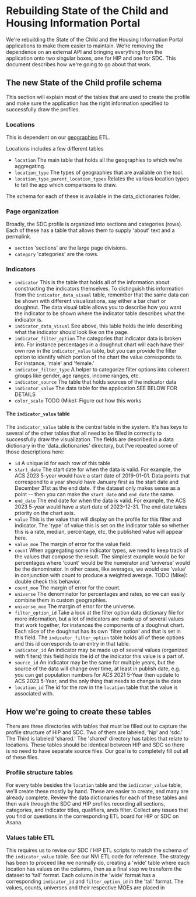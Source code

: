 # Rebuilding State of the Child and Housing Information Portal

We're rebuilding the State of the Child and the Housing Information Portal applications to make them easier to maintain. We're removing the dependence on an external API and bringing everything from the application onto two singular boxes, one for HIP and one for SDC. This document describes how we're going to go about that work.

## The new State of the Child profile schema

This section will explain most of the tables that are used to create the profile and make sure the application has the right information specified to successfully draw the profiles.

### Locations

This is dependent on our [geographies](https://github.com/data-driven-detroit/geographies) ETL.

Locations includes a few different tables

- `location` The main table that holds all the geographies to which we're aggregating.
- `location_type` The types of geographies that are available on the tool.
- `location_type_parent_location_types` Relates the various location types to tell the app which comparisons to draw.

The schema for each of these is available in the data\_dictionaries folder.

### Page organization

Broadly, the SDC profile is organized into sections and categories (rows). Each of these has a table that allows them to supply 'about' text and a permalink.

- `section` 'sections' are the large page divisions.
- `category` 'categories' are the rows.

### Indicators

- `indicator` This is the table that holds all of the information about constructing the indicators themselves. To distinguish this information from the `indicator_data_visual` table, remember that the same data can be shown with different visualizations, say either a bar chart or doughnut. The data visual table allows you to describe how you want the indicator to be shown where the indicator table describes what the indicator is.
- `indicator_data_visual` See above, this table holds the info describing what the indicator should look like on the page.
- `indicator_filter_option` The categories that indicator data is broken into. For instance percentages in a doughnut chart will each have their own row in the `indicator_value` table, but you can provide the filter option to identify which portion of the chart the value corresponds to. For instance, 'male' and 'female.'
- `indicator_filter_type` A helper to categorize filter options into coherent groups like gender, age ranges, income ranges, etc.
- `indicator_source` The table that holds sources of the indicator data
- `indicator_value` The data table for the application SEE BELOW FOR DETAILS
- `color_scale` TODO (Mike): Figure out how this works

#### The `indicator_value` table

The `indicator_value` table is the central table in the system. It's has keys to several of the other tables that all need to be filled in correctly to successfully draw the visualization. The fields are described in a data dictionary in the 'data\_dictionaries' directory, but I've repeated some of those descriptions here:

- `id` A unique id for each row of this table
- `start_date` The start date for when the data is valid. For example, the ACS 2023 5-year would have a start date of 2019-01-01. Data points that correspond to a year should have January first as the start date and December 31st as the end date. If the dataset only makes sense as a point -- then you can make the `start_date` and `end_date` the same.
- `end_date` The end date for when the data is valid. For example, the ACS 2023 5-year would have a start date of 2023-12-31. The end date takes priority on the chart axis.
- `value` This is the value that will display on the profile for this filter and indicator. The 'type' of value this is set on the indicator table so whether this is a rate, median, percentage, etc, the published value will appear here. 
- `value_moe` The margin of error for the value field.
- `count` When aggregating some indicator types, we need to keep track of the values that compose the result. The simplest example would be for percentages where 'count' would be the numerator and 'universe' would be the denominator. In other cases, like averages, we would use 'value' in conjunction with count to produce a weighted average. TODO (Mike): double check this behavior.
- `count_moe` The margin of error for the count.
- `universe` The denominator for percentages and rates, so we can easily combine them in custom geographies.
- `universe_moe` The margin of error for the universe.
- `filter_option_id` Take a look at the filter option data dictionary file for more information, but a lot of indicators are made up of several values that work together, for instances the components of a doughnut chart. Each slice of the doughnut has its own 'filter option' and that is set in this field. The `indicator_filter_option` table holds all of these options and this id corresponds to an entry in that table.
- `indicator_id` An indicator may be made up of several values (organized with filters) this field holds the id of the indicator this value is a part of.
- `source_id` An indicator may be the same for multiple years, but the source of the data will change over time, at least in publish date, e.g. you can get population numbers for ACS 2021 5-Year then update to ACS 2023 5-Year, and the only thing that needs to change is the date
- `location_id` The id for the row in the `location` table that the value is associated with. 

## How we're going to create these tables

There are three directories with tables that must be filled out to capture the profile structure of HIP and SDC. Two of them are labeled, 'hip' and 'sdc.' The Third is labeled 'shared.' The 'shared' directory has tables that relate to locations. These tables should be identical between HIP and SDC so there is no need to have separate source files. Our goal is to completely fill out all of these files.

### Profile structure tables

For every table besides the `location` table and the `indicator_value` table, we'll create these mostly by hand. These are easier to create, and many are already complete. Review the data dictionaries for each of these tables and then walk through the SDC and HIP profiles recording all sections, categories, and indicator titles, qualifiers, ands filter. Collect any issues that you find or questions in the corresponding ETL board for HIP or SDC on Asana.

### Values table ETL

This requires us to revise our SDC / HIP ETL scripts to match the schema of the `indicator_value` table. See our NVI ETL code for reference. The strategy has been to proceed like we normally do, creating a 'wide' table where each location has values on the columns, then as a final step we transform the dataset to 'tall' format. Each column in the 'wide' format has a corresponding `indicator_id` and `filter_option_id` in the 'tall' format. The values, counts, universes and their respective MOEs are placed in 
